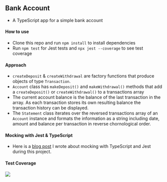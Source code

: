 ## Bank Account

- A TypeScript app for a simple bank account

#### How to use

- Clone this repo and run `npm install` to install dependencies
- Run `npm test` for Jest tests and `npx jest --coverage` to see test coverage

#### Approach

- `createDeposit` & `createWithdrawal` are factory functions that produce objects of type `Transaction`.
- `Account` class has `makeDeposit()` and `makeWithdrawal()` methods that add a `createDeposit()` or `createWithdrawal()` to a transactions array
- The current account balance is the balance of the last transaction in the array. As each transaction stores its own resulting balance the transaction history can be displayed.
- The `Statement` class iterates over the reversed transactions array of an `Account` instance and formats the information as a string including date, amount and balance per transaction in reverse chornological order.

#### Mocking with Jest & TypeScript

- Here is a [blog post](https://medium.com/@rita.aktay/makers-mocking-typescript-jest-dc917f3db9f3) I wrote about mocking with TypeScript and Jest during this project.

#### Test Coverage

![]("test_coverage.png")
